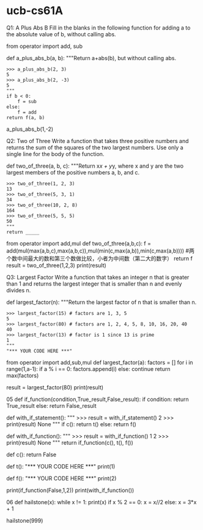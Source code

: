 # ucb-cs61A
Q1: A Plus Abs B
Fill in the blanks in the following function for adding a to the absolute value of b, without calling abs.

from operator import add, sub

def a_plus_abs_b(a, b):
    """Return a+abs(b), but without calling abs.

    >>> a_plus_abs_b(2, 3)
    5
    >>> a_plus_abs_b(2, -3)
    5
    """
    if b < 0:
        f = sub
    else:
        f = add
    return f(a, b)
    
a_plus_abs_b(1,-2)

Q2: Two of Three
Write a function that takes three positive numbers and returns the sum of the squares of the two largest numbers. Use only a single line for the body of the function.

def two_of_three(a, b, c):
    """Return x*x + y*y, where x and y are the two largest members of the
    positive numbers a, b, and c.

    >>> two_of_three(1, 2, 3)
    13
    >>> two_of_three(5, 3, 1)
    34
    >>> two_of_three(10, 2, 8)
    164
    >>> two_of_three(5, 5, 5)
    50
    """
    return _____

from operator import add,mul
def two_of_three(a,b,c):
    f = add(mul(max(a,b,c),max(a,b,c)),mul(min(c,max(a,b)),min(c,max(a,b))))
    #两个数中间最大的数和第三个数做比较，小者为中间数（第二大的数字）
    return f
result = two_of_three(1,2,3)
print(result)


Q3: Largest Factor
Write a function that takes an integer n that is greater than 1 and returns the largest integer that is smaller than n and evenly divides n.

def largest_factor(n):
    """Return the largest factor of n that is smaller than n.

    >>> largest_factor(15) # factors are 1, 3, 5
    5
    >>> largest_factor(80) # factors are 1, 2, 4, 5, 8, 10, 16, 20, 40
    40
    >>> largest_factor(13) # factor is 1 since 13 is prime
    1
    """
    "*** YOUR CODE HERE ***"
from operator import add,sub,mul
def largest_factor(a):
    factors = []
    for i in range(1,a-1):
        if a % i == 0:
            factors.append(i)
        else:
            continue
    return max(factors)

result = largest_factor(80)
print(result)

05
def if_function(condition,True_result,False_result):
    if condition:
        return  True_result
    else:
        return  False_result

def with_if_statement():
    """
    >>> result = with_if_statement()
    2
    >>> print(result)
    None
    """
    if c():
        return t()
    else:
        return f()

def with_if_function():
    """
    >>> result = with_if_function()
    1
    2
    >>> print(result)
    None
    """
    return if_function(c(), t(), f())

def c():
    return False


def t():
    "*** YOUR CODE HERE ***"
    print(1)

def f():
    "*** YOUR CODE HERE ***"
    print(2)

print(if_function(False,1,2))
print(with_if_function())

06
def hailstone(x):
    while x != 1:
        print(x)
        if x % 2 == 0:
            x = x//2
        else:
            x = 3*x + 1



hailstone(999)
